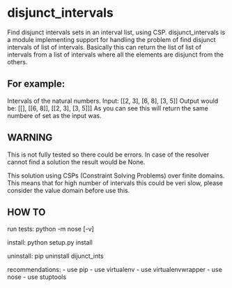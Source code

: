 disjunct_intervals
==================

Find disjunct intervals sets in an interval list, using CSP.
disjunct_intervals is a module implementing support for handling the problem of find disjunct intervals of list of intervals.
Basically this can return the list of list of intervals from a list of intervals where all the elements are disjunct from the others.

For example:
------------

Intervals of the natural numbers.
Input: [[2, 3], [6, 8], [3, 5]]
Output would be: [[], [[6, 8]], [[2, 3], [3, 5]]]
As you can see this will return the same numbere of set as the input was.

WARNING
-------
This is not fully tested so there could be errors.
In case of the resolver cannot find a solution the result would be None.

This solution using CSPs (Constraint Solving Problems) over finite domains.
This means that for high number of intervals this could be veri slow, please consider the value domain before use this.

HOW TO
------

run tests:
	python -m nose [-v]

install:
	python setup.py install

uninstall:
	pip uninstall dijunct_ints

recommendations:
	- use pip
	- use virtualenv
	- use virtualenvwrapper
	- use nose
	- use stuptools
